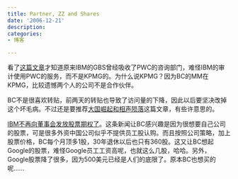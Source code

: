 ```yaml
---
title: Partner, ZZ and Shares
date: '2006-12-21'
description:
categories:
- 博客

---
```

看了[这篇文章](http://xa.beareyes.com.cn/2/lib/200612/21/20061221097.htm)才知道原来IBM的GBS曾经吸收了PWC的咨询部门，难怪IBM的审计使用PWC的服务，而不是KPMG的。为什么说KPMG？因为BC的MM在KPMG，比较遗憾两个人的公司不是合作伙伴。

BC不是很喜欢转贴，前两天的转贴也导致了访问量的下降，因此以后要坚决改掉这个坏毛病。不过还是要推荐[大国崛起和相声陨落](http://www.wangxiaofeng.net/?p=709)这篇文章，有些许意思的。

[IBM不再向董事会发放股票期权了](http://www.enet.com.cn/article/2006/1221/A20061221353152.shtml)。这条新闻让BC感兴趣是因为很想要自己公司的股票，可是很多外资中国公司似乎不提供员工股认购。而且按照公司策略，加上股票价格，BC每个月顶多1股，30年退休以后也只有360股。这又让BC想起Google的股票，难怪Google员工工资高呢，也就这么几股，哈哈。另外，Google股票降了很多，因为500美元已经是人们的底限了。原本BC也想买的呢……
